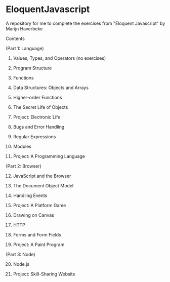 # EloquentJavascript
A repository for me to complete the exercises from "Eloquent Javascript" by Marijn Haverbeke

Contents

(Part 1: Language)

1. Values, Types, and Operators (no exercises)

2. Program Structure

3. Functions

4. Data Structures: Objects and Arrays

5. Higher-order Functions

6. The Secret Life of Objects

7. Project: Electronic Life

8. Bugs and Error Handling

9. Regular Expressions

10. Modules

11. Project: A Programming Language

  (Part 2: Browser)
  
12. JavaScript and the Browser

13. The Document Object Model

14. Handling Events

15. Project: A Platform Game

16. Drawing on Canvas

17. HTTP

18. Forms and Form Fields

19. Project: A Paint Program


  (Part 3: Node)
  
20. Node.js

21. Project: Skill-Sharing Website
